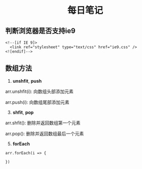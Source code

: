 <h1 align="center">每日笔记</h1>

## 判断浏览器是否支持ie9

```
<!--[if IE 9]>
  <link ref="stylesheet" type="text/css" href="ie9.css" />
<![endif]-->
```

## 数组方法

1. **unshfit**, **push**

arr.unshfit(i): 向数组头部添加元素

arr.push(i): 向数组尾部添加元素

3. **shfit**, **pop**

arr.shfit(): 删除并返回数组第一个元素

arr.pop(): 删除并返回数组最后一个元素

5. **forEach**

```
arr.forEach(i => {
  
})
```